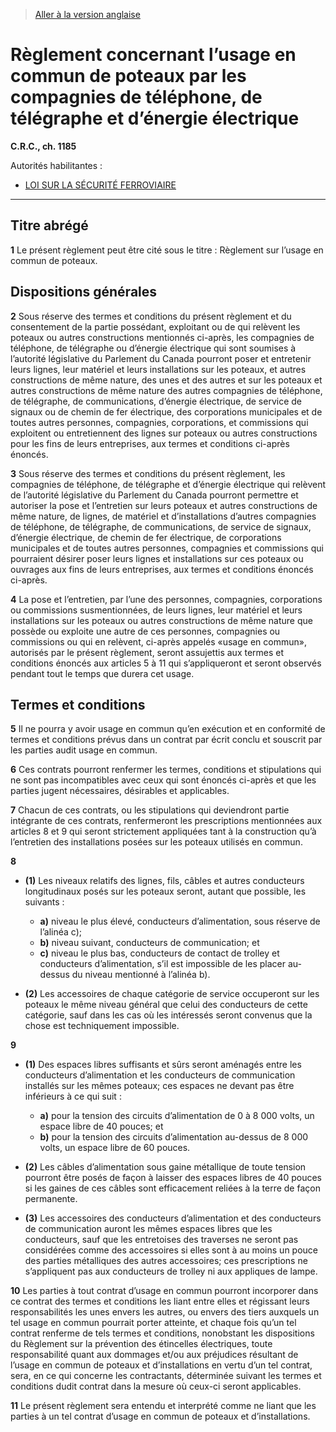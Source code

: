 > [Aller à la version anglaise](/en/Regulations/Consolidated%20Regulations%20of%20Canada/1101-1200/C.R.C.,%20c.%201185.md)

# Règlement concernant l’usage en commun de poteaux par les compagnies de téléphone, de télégraphe et d’énergie électrique

**C.R.C., ch. 1185**

Autorités habilitantes : 
- [LOI SUR LA SÉCURITÉ FERROVIAIRE](/fr/Lois/Lois%20du%20Canada/1985/ch.%2032%20(4e%20suppl.).md)

----------



## Titre abrégé


**1** Le présent règlement peut être cité sous le titre : Règlement sur l’usage en commun de poteaux.




## Dispositions générales


**2** Sous réserve des termes et conditions du présent règlement et du consentement de la partie possédant, exploitant ou de qui relèvent les poteaux ou autres constructions mentionnés ci-après, les compagnies de téléphone, de télégraphe ou d’énergie électrique qui sont soumises à l’autorité législative du Parlement du Canada pourront poser et entretenir leurs lignes, leur matériel et leurs installations sur les poteaux, et autres constructions de même nature, des unes et des autres et sur les poteaux et autres constructions de même nature des autres compagnies de téléphone, de télégraphe, de communications, d’énergie électrique, de service de signaux ou de chemin de fer électrique, des corporations municipales et de toutes autres personnes, compagnies, corporations, et commissions qui exploitent ou entretiennent des lignes sur poteaux ou autres constructions pour les fins de leurs entreprises, aux termes et conditions ci-après énoncés.



**3** Sous réserve des termes et conditions du présent règlement, les compagnies de téléphone, de télégraphe et d’énergie électrique qui relèvent de l’autorité législative du Parlement du Canada pourront permettre et autoriser la pose et l’entretien sur leurs poteaux et autres constructions de même nature, de lignes, de matériel et d’installations d’autres compagnies de téléphone, de télégraphe, de communications, de service de signaux, d’énergie électrique, de chemin de fer électrique, de corporations municipales et de toutes autres personnes, compagnies et commissions qui pourraient désirer poser leurs lignes et installations sur ces poteaux ou ouvrages aux fins de leurs entreprises, aux termes et conditions énoncés ci-après.



**4** La pose et l’entretien, par l’une des personnes, compagnies, corporations ou commissions susmentionnées, de leurs lignes, leur matériel et leurs installations sur les poteaux ou autres constructions de même nature que possède ou exploite une autre de ces personnes, compagnies ou commissions ou qui en relèvent, ci-après appelés «usage en commun», autorisés par le présent règlement, seront assujettis aux termes et conditions énoncés aux articles 5 à 11 qui s’appliqueront et seront observés pendant tout le temps que durera cet usage.




## Termes et conditions


**5** Il ne pourra y avoir usage en commun qu’en exécution et en conformité de termes et conditions prévus dans un contrat par écrit conclu et souscrit par les parties audit usage en commun.



**6** Ces contrats pourront renfermer les termes, conditions et stipulations qui ne sont pas incompatibles avec ceux qui sont énoncés ci-après et que les parties jugent nécessaires, désirables et applicables.



**7** Chacun de ces contrats, ou les stipulations qui deviendront partie intégrante de ces contrats, renfermeront les prescriptions mentionnées aux articles 8 et 9 qui seront strictement appliquées tant à la construction qu’à l’entretien des installations posées sur les poteaux utilisés en commun.



**8** 

- **(1)** Les niveaux relatifs des lignes, fils, câbles et autres conducteurs longitudinaux posés sur les poteaux seront, autant que possible, les suivants :
	- **a)** niveau le plus élevé, conducteurs d’alimentation, sous réserve de l’alinéa c);
	- **b)** niveau suivant, conducteurs de communication; et
	- **c)** niveau le plus bas, conducteurs de contact de trolley et conducteurs d’alimentation, s’il est impossible de les placer au-dessus du niveau mentionné à l’alinéa b).

- **(2)** Les accessoires de chaque catégorie de service occuperont sur les poteaux le même niveau général que celui des conducteurs de cette catégorie, sauf dans les cas où les intéressés seront convenus que la chose est techniquement impossible.



**9** 

- **(1)** Des espaces libres suffisants et sûrs seront aménagés entre les conducteurs d’alimentation et les conducteurs de communication installés sur les mêmes poteaux; ces espaces ne devant pas être inférieurs à ce qui suit :
	- **a)** pour la tension des circuits d’alimentation de 0 à 8 000 volts, un espace libre de 40 pouces; et
	- **b)** pour la tension des circuits d’alimentation au-dessus de 8 000 volts, un espace libre de 60 pouces.

- **(2)** Les câbles d’alimentation sous gaine métallique de toute tension pourront être posés de façon à laisser des espaces libres de 40 pouces si les gaines de ces câbles sont efficacement reliées à la terre de façon permanente.

- **(3)** Les accessoires des conducteurs d’alimentation et des conducteurs de communication auront les mêmes espaces libres que les conducteurs, sauf que les entretoises des traverses ne seront pas considérées comme des accessoires si elles sont à au moins un pouce des parties métalliques des autres accessoires; ces prescriptions ne s’appliquent pas aux conducteurs de trolley ni aux appliques de lampe.



**10** Les parties à tout contrat d’usage en commun pourront incorporer dans ce contrat des termes et conditions les liant entre elles et régissant leurs responsabilités les unes envers les autres, ou envers des tiers auxquels un tel usage en commun pourrait porter atteinte, et chaque fois qu’un tel contrat renferme de tels termes et conditions, nonobstant les dispositions du Règlement sur la prévention des étincelles électriques, toute responsabilité quant aux dommages et/ou aux préjudices résultant de l’usage en commun de poteaux et d’installations en vertu d’un tel contrat, sera, en ce qui concerne les contractants, déterminée suivant les termes et conditions dudit contrat dans la mesure où ceux-ci seront applicables.



**11** Le présent règlement sera entendu et interprété comme ne liant que les parties à un tel contrat d’usage en commun de poteaux et d’installations.


